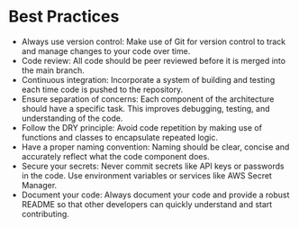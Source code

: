 # Best Practices

- Always use version control: Make use of Git for version control to track and manage changes to your code over time.
- Code review: All code should be peer reviewed before it is merged into the main branch.
- Continuous integration: Incorporate a system of building and testing each time code is pushed to the repository.
- Ensure separation of concerns: Each component of the architecture should have a specific task. This improves debugging, testing, and understanding of the code.
- Follow the DRY principle: Avoid code repetition by making use of functions and classes to encapsulate repeated logic.
- Have a proper naming convention: Naming should be clear, concise and accurately reflect what the code component does.
- Secure your secrets: Never commit secrets like API keys or passwords in the code. Use environment variables or services like AWS Secret Manager.
- Document your code: Always document your code and provide a robust README so that other developers can quickly understand and start contributing.